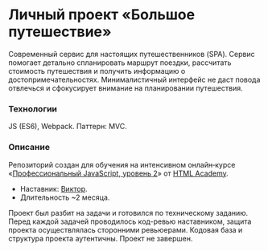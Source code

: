 # Личный проект «Большое путешествие»
Современный сервис для настоящих путешественников (SPA). Сервис помогает детально спланировать маршрут поездки, рассчитать стоимость путешествия и получить информацию о достопримечательностях. Минималистичный интерфейс не даст повода отвлечься и сфокусирует внимание на планировании путешествия.

### Технологии
JS (ES6), Webpack.
Паттерн: MVC.

### Описание
Репозиторий создан для обучения на интенсивном онлайн‑курсе «[Профессиональный JavaScript, уровень 2](https://htmlacademy.ru/intensive/ecmascript)» от [HTML Academy](https://htmlacademy.ru).
* Наставник: [Виктор](https://htmlacademy.ru/profile/viktorkan).
* Длительность ~2 месяца.

Проект был разбит на задачи и готовился по техническому заданию. Перед каждой задачей проводилось код-ревью наставником, защита проекта осуществлялась сторонними ревьюерами. Кодовая база и структура проекта аутентичны. Проект не завершен.
